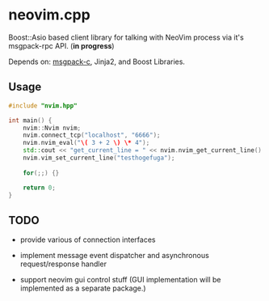 # neovim.cpp

Boost::Asio based client library for talking with NeoVim process via it's msgpack-rpc API. (**in progress**)

Depends on: [msgpack-c](https://github.com/msgpack/msgpack-c), Jinja2, and Boost Libraries.

## Usage

```cpp
#include "nvim.hpp"

int main() {
    nvim::Nvim nvim;
    nvim.connect_tcp("localhost", "6666");
    nvim.nvim_eval("\( 3 + 2 \) \* 4");
    std::cout << "get_current_line = " << nvim.nvim_get_current_line() << std::endl;
    nvim.vim_set_current_line("testhogefuga");
    
    for(;;) {}

    return 0;
}
```

## TODO

* provide various of connection interfaces

* implement message event dispatcher and asynchronous request/response handler

* support neovim gui control stuff (GUI implementation will be implemented as a separate package.)
